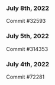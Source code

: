 ### July 8th, 2022

Commit #32593

### July 5th, 2022

Commit #314353


### July 4th, 2022

Commit #72281
